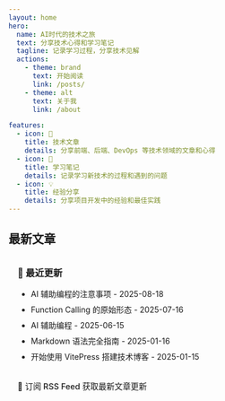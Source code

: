 ```yaml
---
layout: home
hero:
  name: AI时代的技术之旅
  text: 分享技术心得和学习笔记
  tagline: 记录学习过程，分享技术见解
  actions:
    - theme: brand
      text: 开始阅读
      link: /posts/
    - theme: alt
      text: 关于我
      link: /about

features:
  - icon: 📝
    title: 技术文章
    details: 分享前端、后端、DevOps 等技术领域的文章和心得
  - icon: 🚀
    title: 学习笔记
    details: 记录学习新技术的过程和遇到的问题
  - icon: 💡
    title: 经验分享
    details: 分享项目开发中的经验和最佳实践
---
```


## 最新文章

<div class="vp-raw">
  <div class="custom-block">
    <h3>📖 最近更新</h3>
    <ul>
      <li><a href="/ai/coding_01">AI 辅助编程的注意事项</a> - 2025-08-18</li>
      <li><a href="/ai/function_calling">Function Calling 的原始形态</a> - 2025-07-16</li>
      <li><a href="/ai/code">AI 辅助编程</a> - 2025-06-15</li>
      <li><a href="/posts/markdown-guide">Markdown 语法完全指南</a> - 2025-01-16</li>
      <li><a href="/posts/getting-started">开始使用 VitePress 搭建技术博客</a> - 2025-01-15</li>
    </ul>
    <div class="rss-subscribe">
      <p>📡 <a href="rss.xml">订阅 RSS Feed</a> 获取最新文章更新</p>
    </div>
  </div>
</div>

<style>
.custom-block {
  padding: 1rem;
  border-radius: 8px;
  background: var(--vp-c-bg-soft);
  border: 1px solid var(--vp-c-divider);
}

.custom-block h3 {
  margin-top: 0;
  margin-bottom: 1rem;
  color: var(--vp-c-text-1);
}

.custom-block ul {
  margin: 0;
  padding-left: 1.5rem;
}

.custom-block li {
  margin-bottom: 0.5rem;
}

.custom-block a {
  color: var(--vp-c-brand);
  text-decoration: none;
}

.custom-block a:hover {
  text-decoration: underline;
}

.rss-subscribe {
  margin-top: 1rem;
  padding-top: 1rem;
  border-top: 1px solid var(--vp-c-divider);
}

.rss-subscribe p {
  margin: 0;
  font-size: 0.9rem;
  color: var(--vp-c-text-2);
}

.rss-subscribe a {
  color: var(--vp-c-brand);
  text-decoration: none;
  font-weight: 500;
}

.rss-subscribe a:hover {
  text-decoration: underline;
}
</style>
